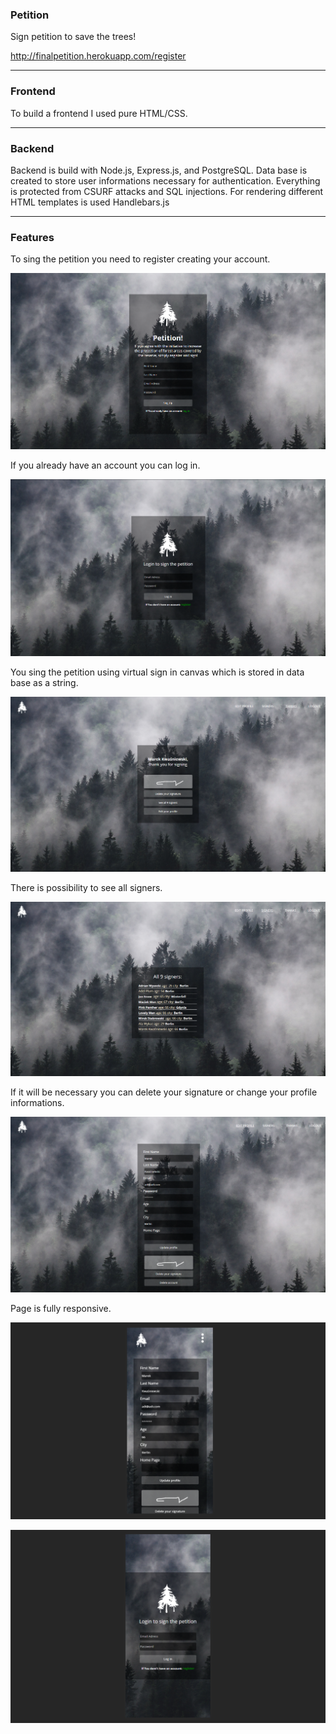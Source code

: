 ### Petition

Sign petition to save the trees!

http://finalpetition.herokuapp.com/register

---

### Frontend

To build a frontend I used pure HTML/CSS.

---

### Backend

Backend is build with Node.js, Express.js, and PostgreSQL. Data base is created to store user informations necessary for authentication.
Everything is protected from CSURF attacks and SQL injections.
For rendering different HTML templates is used Handlebars.js

---

### Features

To sing the petition you need to register creating your account.

![img](./images_readme/1.png)

If you already have an account you can log in.

![img](./images_readme/2.png)

You sing the petition using virtual sign in canvas which is stored in data base as a string.

![img](./images_readme/3.png)

There is possibility to see all signers.

![img](./images_readme/4.png)

If it will be necessary you can delete your signature or change your profile informations.

![img](./images_readme/5.png)

Page is fully responsive.

![img](./images_readme/6.png)

![img](./images_readme/7.png)
